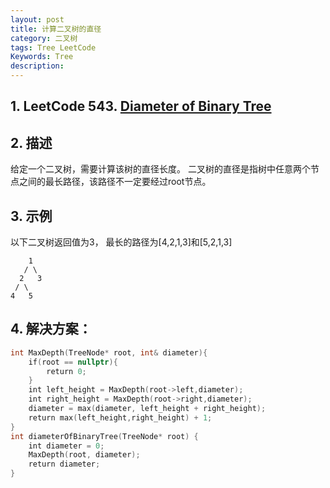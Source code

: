 ```yaml
---
layout: post
title: 计算二叉树的直径
category: 二叉树
tags: Tree LeetCode
Keywords: Tree
description:
---
```

## 1. LeetCode 543. [Diameter of Binary Tree](https://leetcode.com/problems/diameter-of-binary-tree/description/)
## 2. 描述
给定一个二叉树，需要计算该树的直径长度。
二叉树的直径是指树中任意两个节点之间的最长路径，该路径不一定要经过root节点。
## 3. 示例
以下二叉树返回值为3， 最长的路径为[4,2,1,3]和[5,2,1,3]
```
    1
   / \
  2   3
 / \ 
4   5 
```
## 4. 解决方案：
``` c++
int MaxDepth(TreeNode* root, int& diameter){
    if(root == nullptr){
        return 0;
    }
    int left_height = MaxDepth(root->left,diameter);
    int right_height = MaxDepth(root->right,diameter);
    diameter = max(diameter, left_height + right_height);
    return max(left_height,right_height) + 1;
}
int diameterOfBinaryTree(TreeNode* root) {
    int diameter = 0;
    MaxDepth(root, diameter);
    return diameter;
}
```
